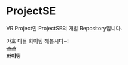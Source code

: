 # ProjectSE
VR Project인 ProjectSE의 개발 Repository입니다. 
<div>야호 다들 화이팅 해봅시다~!</div>
<div><em><s>흐흐</s></em></div>
<strong>화이팅</strong>
